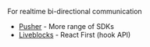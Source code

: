 For realtime bi-directional communication

* [Pusher](https://pusher.com/) - More range of SDKs
* [Liveblocks](https://liveblocks.io/) - React First (hook API)